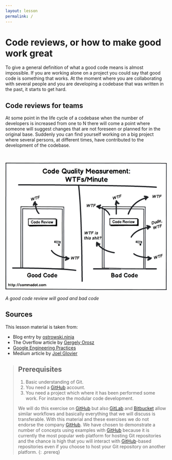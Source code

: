 ```yaml
---
layout: lesson
permalink: /
---
```


# Code reviews, or how to make good work great
To give a general definition of what a good code means is almost impossible. If you are working alone on a project you could say that good code is something that works. At the moment where you are collaborating with several people and you are developing a codebase that was written in the past, it starts to get hard.

## Code reviews for teams
At some point in the life cycle of a codebase when the number of developers is increased from one to N there will come a point where someone will suggest changes that are not foreseen or planned for in the original base. Suddenly you can find yourself working on a big project where several persons, at different times, have contributed to the development of the codebase.


<br>

![](/img/index/wtf.png)


*A good code review will good and bad code*
<br>


## Sources
This lesson material is taken from:
- Blog entry by [ostrowski.ninja](https://ostrowski.ninja/code-review-practices/)
- The Overflow article by [Gergely Orosz](https://stackoverflow.blog/2019/09/30/how-to-make-good-code-reviews-better/)
- [Google Engineering Practices](https://github.com/google/eng-practices)
- Medium article by [Joel Glovier](https://medium.com/@jglovier/improving-code-review-on-github-ca550ceac5b8)


> ## Prerequisites
>
> 1. Basic understanding of Git.
> 2. You need a [GitHub](https://github.com) account.
> 3. You need a project which where it has been performed some work. For instance the modular code development.
>
> We will do this exercise on [GitHub](https://github.com) but also
> [GitLab](https://gitlab.com) and [Bitbucket](https://bitbucket.org) allow
> similar workflows and basically everything that we will discuss is transferable. With
> this material and these exercises we do not endorse the company
> [GitHub](https://github.com). We have chosen to demonstrate a number of
> concepts using examples with [GitHub](https://github.com) because it is
> currently the most popular web platform for hosting Git repositories and the chance is high
> that you will interact with [GitHub](https://github.com)-based repositories even if you
> choose to host your Git repository on another platform.
{: .prereq}
